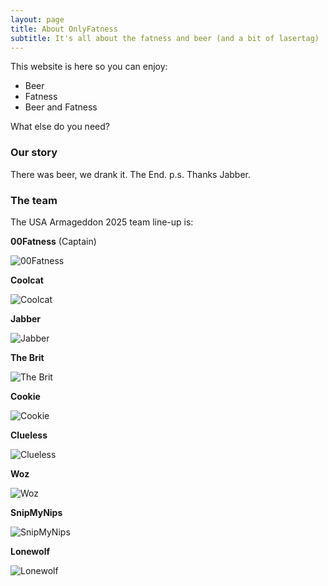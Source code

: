 ```yaml
---
layout: page
title: About OnlyFatness
subtitle: It's all about the fatness and beer (and a bit of lasertag)
---
```


This website is here so you can enjoy: 
- Beer
- Fatness
- Beer and Fatness

What else do you need?

### Our story

There was beer, we drank it.  The End. p.s. Thanks Jabber.

### The team

The USA Armageddon 2025 team line-up is:

**00Fatness** (Captain)

![00Fatness](/assets/img/00Fatness.jpeg)

**Coolcat**

![Coolcat](/assets/img/Coolcat.jpeg)

**Jabber**

![Jabber](/assets/img/Jabber.jpeg)

**The Brit**

![The Brit](/assets/img/TheBrittjpeg.jpeg)

**Cookie**

![Cookie](/assets/img/Cookie.jpg)

**Clueless**

![Clueless](/assets/img/Clueless.jpeg)

**Woz**

![Woz](/assets/img/Kassidy.jpg)

**SnipMyNips**

![SnipMyNips](/assets/img/cody2.jpg)

**Lonewolf**

![Lonewolf](/assets/img/lonewolf.jpg)

